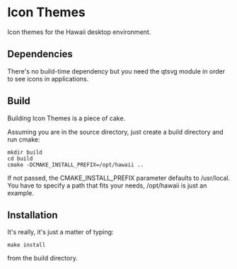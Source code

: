 Icon Themes
===========

Icon themes for the Hawaii desktop environment.

## Dependencies

There's no build-time dependency but you need the qtsvg module
in order to see icons in applications.

## Build

Building Icon Themes is a piece of cake.

Assuming you are in the source directory, just create a build directory
and run cmake:

    mkdir build
    cd build
    cmake -DCMAKE_INSTALL_PREFIX=/opt/hawaii ..

If not passed, the CMAKE_INSTALL_PREFIX parameter defaults to /usr/local.
You have to specify a path that fits your needs, /opt/hawaii is just an example.

## Installation

It's really, it's just a matter of typing:

    make install

from the build directory.
